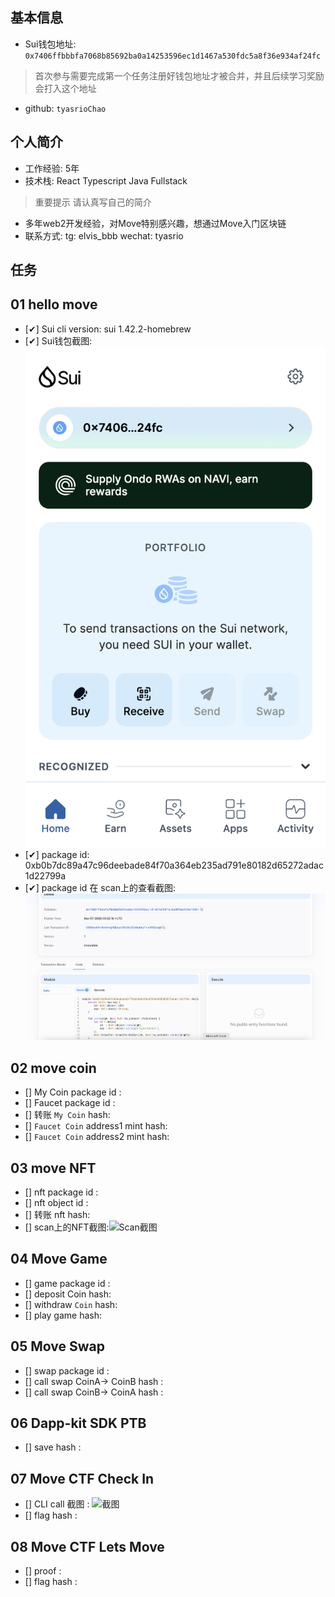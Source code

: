 ## 基本信息
- Sui钱包地址: `0x7406ffbbbfa7068b85692ba0a14253596ec1d1467a530fdc5a8f36e934af24fc`
> 首次参与需要完成第一个任务注册好钱包地址才被合并，并且后续学习奖励会打入这个地址
- github: `tyasrioChao`

## 个人简介
- 工作经验: 5年
- 技术栈: React Typescript Java Fullstack
> 重要提示 请认真写自己的简介
- 多年web2开发经验，对Move特别感兴趣，想通过Move入门区块链
- 联系方式: tg: elvis_bbb wechat: tyasrio

## 任务

##   01 hello move  
- [✔] Sui cli version: sui 1.42.2-homebrew
- [✔] Sui钱包截图: ![Sui钱包截图](./images/task1_wallet.png)
- [✔] package id: 0xb0b7dc89a47c96deebade84f70a364eb235ad791e80182d65272adac1d22799a
- [✔] package id 在 scan上的查看截图:![Scan截图](./images/task1_scan.png)

##   02 move coin
- [] My Coin package id : 
- [] Faucet package id : 
- [] 转账 `My Coin` hash:
- [] `Faucet Coin` address1 mint hash:
- [] `Faucet Coin` address2 mint hash:

##   03 move NFT
- [] nft package id :
- [] nft object id : 
- [] 转账 nft  hash:
- [] scan上的NFT截图:![Scan截图](./images/你的图片地址)

##   04 Move Game
- [] game package id :
- [] deposit Coin hash:
- [] withdraw `Coin` hash:
- [] play game hash:

##   05 Move Swap
- [] swap package id :
- [] call swap CoinA-> CoinB  hash :
- [] call swap CoinB-> CoinA  hash :

##   06 Dapp-kit SDK PTB
- [] save hash :

##   07 Move CTF Check In
- [] CLI call 截图 : ![截图](./images/你的图片地址)
- [] flag hash :

##   08 Move CTF Lets Move
- [] proof : 
- [] flag hash :

